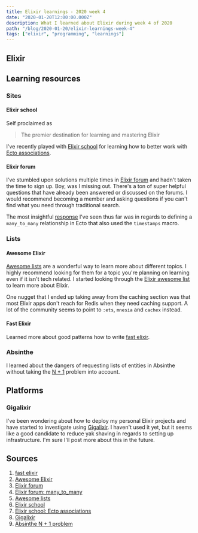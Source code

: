 ```yaml
---
title: Elixir learnings - 2020 week 4
date: "2020-01-20T12:00:00.000Z"
description: What I learned about Elixir during week 4 of 2020
path: "/blog/2020-01-20/elixir-learnings-week-4"
tags: ["elixir", "programming", "learnings"]
---
```


## Elixir

## Learning resources

### Sites

#### Elixir school

Self proclaimed as

> The premier destination for learning and mastering Elixir

I've recently played with [Elixir school][elixir-school] for learning how to better work with [Ecto associations][ecto-associations].

<!-- Discuss the learning about `join_through` for default fields. -->

#### Elixir forum

I've stumbled upon solutions multiple times in [Elixir forum][elixir-forum] and hadn't taken the time to sign up. Boy, was I missing out. There's a ton of super helpful questions that have already been answered or discussed on the forums. I would recommend becoming a member and asking questions if you can't find what you need through traditional search.

The most insightful [response][elixir-forum-many-to-many] I've seen thus far was in regards to defining a `many_to_many` relationship in Ecto that also used the `timestamps` macro.

<!-- This lead me to better understand that ecto is setting defaults with the macros these aren't database triggers that are setting that.
-->

### Lists

#### Awesome Elixir

[Awesome lists][awesome-lists] are a wonderful way to learn more about different topics. I highly recommend looking for them for a topic you're planning on learning even if it isn't tech related. I started looking through the [Elixir awesome list][awesome-elixir] to learn more about Elixir.

One nugget that I ended up taking away from the caching section was that most Elixir apps don't reach for Redis when they need caching support. A lot of the community seems to point to `:ets`, `mnesia` and `cachex` instead.

#### Fast Elixir

Learned more about good patterns how to write [fast elixir][fast].

### Absinthe

I learned about the dangers of requesting lists of entities in Absinthe without taking the [N + 1][absinthe-n+1] problem into account.

## Platforms

### Gigalixir

I've been wondering about how to deploy my personal Elixir projects and have started to investigate using [Gigalixir][gigalixir]. I haven't used it yet, but it seems like a good candidate to reduce yak shaving in regards to setting up infrastructure. I'm sure I'll post more about this in the future.

## Sources

[fast]: https://github.com/devonestes/fast-elixir
[awesome-elixir]: https://github.com/h4cc/awesome-elixir
[elixir-forum]: https://elixirforum.com/
[awesome-lists]: https://github.com/sindresorhus/awesome/blob/master/awesome.md
[elixir-school]: https://elixirschool.com/en/
[ecto-associations]: https://elixirschool.com/en/lessons/ecto/associations/
[elixir-forum-many-to-many]: https://elixirforum.com/t/ecto-many-to-many-timestamps/13791
[gigalixir]: https://gigalixir.com/
[absinthe-n+1]: https://hexdocs.pm/absinthe/ecto.html

1. [fast elixir][fast]
1. [Awesome Elixir][awesome-elixir]
1. [Elixir forum][elixir-forum]
1. [Elixir forum: many_to_many][elixir-forum-many-to-many]
1. [Awesome lists][awesome-lists]
1. [Elixir school][elixir-school]
1. [Elixir school: Ecto associations][ecto-associations]
1. [Gigalixir][gigalixir]
1. [Absinthe N + 1 problem][absinthe-n+1]
